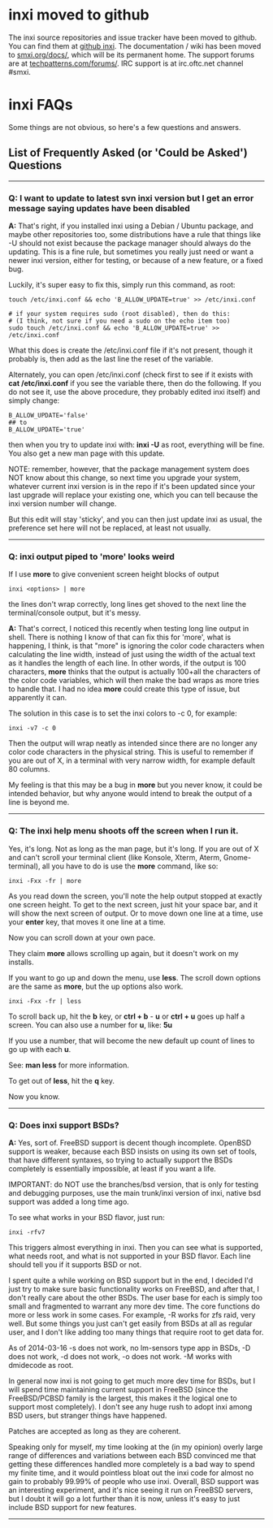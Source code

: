 # inxi moved to github #

The inxi source repositories  and issue tracker have been moved to github. You can find them at [github inxi](https://github.com/smxi/inxi). The documentation / wiki has been moved to [smxi.org/docs/](http://smxi.org/docs/), which will be its permanent home. The support forums are at [techpatterns.com/forums/](http://techpatterns.com/forums/forum-33.html). IRC support is at irc.oftc.net channel #smxi.

# inxi FAQs #

Some things are not obvious, so here's a few questions and answers.


## List of Frequently Asked (or 'Could be Asked') Questions ##

---

### Q: I want to update to latest svn inxi version but I get an error message saying updates have been disabled ###

**A:** That's right, if you installed inxi using a Debian / Ubuntu package, and maybe other repositories too, some distributions have a rule that things like -U should not exist because the package manager should always do the updating. This is a fine rule, but sometimes you really just need or want a newer inxi version, either for testing, or because of a new feature, or a fixed bug.

Luckily, it's super easy to fix this, simply run this command, as root:

```
touch /etc/inxi.conf && echo 'B_ALLOW_UPDATE=true' >> /etc/inxi.conf

# if your system requires sudo (root disabled), then do this:
# (I think, not sure if you need a sudo on the echo item too)
sudo touch /etc/inxi.conf && echo 'B_ALLOW_UPDATE=true' >> /etc/inxi.conf
```
What this does is create the /etc/inxi.conf file if it's not present, though it probably is, then add as the last line the reset of the variable.

Alternately, you can open /etc/inxi.conf (check first to see if it exists with **cat /etc/inxi.conf** if you see the variable there, then do the following. If you do not see it, use the above procedure, they probably edited inxi itself) and simply change:
```
B_ALLOW_UPDATE='false'
## to
B_ALLOW_UPDATE='true'
```

then when you try to update inxi with: **inxi -U** as root, everything will be fine. You also get a new man page with this update.

NOTE: remember, however, that the package management system does NOT know about this change, so next time you upgrade your system, whatever current inxi version is in the repo if it's been updated since your last upgrade will replace your existing one, which you can tell because the inxi version number will change.

But this edit will stay 'sticky', and you can then just update inxi as usual, the preference set here will not be replaced, at least not usually.

---

### Q: inxi output piped to 'more' looks weird ###

If I use **more** to give convenient screen height blocks of output
```
inxi <options> | more
```
the lines don't wrap correctly, long lines get shoved to the next line   the terminal/console output, but it's messy.

**A:** That's correct, I noticed this recently when testing long line output in shell. There is nothing I know of that can fix this for 'more', what is happening, I think, is that "more" is ignoring the color code characters when calculating the line width, instead of just using the width of the actual text as it handles the length of each line. In other words, if the output is 100 characters, **more** thinks that the output is actually 100+all the characters of the color code variables, which will then make the bad wraps as more tries to handle that. I had no idea **more** could create this type of issue, but apparently it can.

The solution in this case is to set the inxi colors to -c 0, for example:
```
inxi -v7 -c 0
```
Then the output will wrap neatly as intended since there are no longer any color code characters in the physical string. This is useful to remember if you are out of X, in a terminal with very narrow width, for example default 80 columns.

My feeling is that this may be a bug in **more** but you never know, it could be intended behavior, but why anyone would intend to break the output of a line is beyond me.

---

### Q: The inxi help menu shoots off the screen when I run it. ###

Yes, it's long. Not as long as the man page, but it's long. If you are out of X and can't scroll your terminal client (like Konsole, Xterm, Aterm, Gnome-terminal), all you have to do is use the **more** command, like so:
```
inxi -Fxx -fr | more
```
As you read down the screen, you'll note the help output stopped at exactly one screen height. To get to the next screen, just hit your space bar, and it will show the next screen of output. Or to move down one line at a time, use your **enter** key, that moves it one line at a time.

Now you can scroll down at your own pace.

They claim **more** allows scrolling up again, but it doesn't work on my installs.

If you want to go up and down the menu, use **less**. The scroll down options are the same as **more**, but the up options also work.

```
inxi -Fxx -fr | less
```

To scroll back up, hit the **b** key, or **ctrl + b** - **u** or **ctrl + u** goes up half a screen. You can also use a number for **u**, like: **5u**

If you use a number, that will become the new default up count of lines to go up with each **u**.

See: **man less**
for more information.

To get out of **less**, hit the **q** key.

Now you know.


---

### Q: Does inxi support BSDs? ###
**A:** Yes, sort of. FreeBSD support is decent though incomplete. OpenBSD support is weaker, because each BSD insists on using its own set of tools, that have different syntaxes, so trying to actually support the BSDs completely is essentially impossible, at least if you want a life.

IMPORTANT: do NOT use the branches/bsd version, that is only for testing and debugging purposes, use the main trunk/inxi version of inxi, native bsd support was added a long time ago.

To see what works in your BSD flavor, just run:
```
inxi -rfv7
```
This triggers almost everything in inxi. Then you can see what is supported, what needs root, and what is not supported in your BSD flavor. Each line should tell you if it supports BSD or not.

I spent quite a while working on BSD support but in the end, I decided I'd just try to make sure basic functionality works on FreeBSD, and after that, I don't really care about the other BSDs. The user base for each is simply too small and fragmented to warrant any more dev time. The core functions do more or less work in some cases. For example, -R works for zfs raid, very well. But some things you just can't get easily from BSDs at all as regular user, and I don't like adding too many things that require root to get data for.

As of 2014-03-16 -s does not work, no lm-sensors type app in BSDs, -D does not work, -d does not work, -o does not work. -M works with dmidecode as root.

In general now inxi is not going to get much more dev time for BSDs, but I will spend time maintaining current support in FreeBSD (since the FreeBSD/PCBSD family is the largest, this makes it the logical one to support most completely). I don't see any huge rush to adopt inxi among BSD users, but stranger things have happened.

Patches are accepted as long as they are coherent.

Speaking only for myself, my time looking at the (in my opinion) overly large range of differences and variations between each BSD convinced me that getting these differences handled more completely is a bad way to spend my finite time, and it would pointless bloat out the inxi code for almost no gain to probably 99.99% of people who use inxi. Overall, BSD support was an interesting experiment, and it's nice seeing it run on FreeBSD servers, but I doubt it will go a lot further than it is now, unless it's easy to just include BSD support for new features.

---
